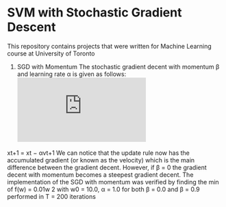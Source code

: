 # SVM with Stochastic Gradient Descent
This repository contains projects that were written for Machine Learning course at University of Toronto

1. SGD with Momentum
The stochastic gradient decent with momentum β and learning rate α is given as follows:
![equtation 1](https://latex.codecogs.com/gif.latex?v_%7Bt&plus;1%7D%20%3D%20%5Cbeta%20v_t%20&plus;%20%5Cnabla%20L%28w_t%29)

xt+1 = xt − αvt+1
We can notice that the update rule now has the accumulated gradient (or known as the velocity) which is the
main difference between the gradient decent. However, if β = 0 the gradient decent with momentum becomes a
steepest gradient decent.
The implementation of the SGD with momentum was verified by finding the min of f(w) = 0.01w
2 with w0 =
10.0, α = 1.0 for both β = 0.0 and β = 0.9 performed in T = 200 iterations
